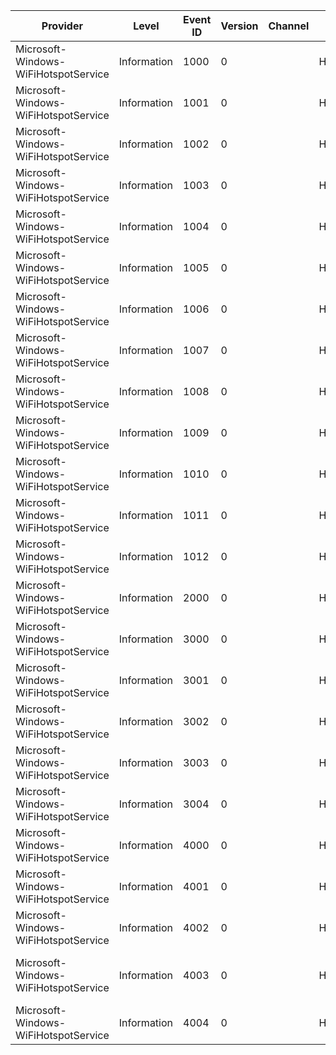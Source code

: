 Provider                              |  Level        |  Event ID  |  Version  |  Channel  |  Task            |  Opcode  |  Keyword      |  Message
--------------------------------------|---------------|------------|-----------|-----------|------------------|----------|---------------|----------------------------------------------------------------------------------------------------------
Microsoft-Windows-WiFiHotspotService  |  Information  |  1000      |  0        |           |  HotspotService  |  Start   |  Performance  |
Microsoft-Windows-WiFiHotspotService  |  Information  |  1001      |  0        |           |  HotspotService  |  Stop    |  Performance  |
Microsoft-Windows-WiFiHotspotService  |  Information  |  1002      |  0        |           |  HotspotService  |          |  Performance  |
Microsoft-Windows-WiFiHotspotService  |  Information  |  1003      |  0        |           |  HotspotService  |          |  Error        |  Service: Init: {uString} FAILed, Error={Dword}
Microsoft-Windows-WiFiHotspotService  |  Information  |  1004      |  0        |           |  HotspotService  |          |  Error        |  Service: LaunchHostProcess - {uString} FAILed, Error={Dword}
Microsoft-Windows-WiFiHotspotService  |  Information  |  1005      |  0        |           |  HotspotService  |          |  Performance  |  Service: LaunchHostProcess SUCCEEDed - hProcess={Ptr1}, hThread={Ptr2}
Microsoft-Windows-WiFiHotspotService  |  Information  |  1006      |  0        |           |  HotspotService  |          |  Error        |  Service: RpcClient: {uString} FAILed, Error={Dword}
Microsoft-Windows-WiFiHotspotService  |  Information  |  1007      |  0        |           |  HotspotService  |          |  Status       |  Service: Notification Event - {uString}, Value={Dword}
Microsoft-Windows-WiFiHotspotService  |  Information  |  1008      |  0        |           |  HotspotService  |          |  Error        |  Service: Notification Error - {uString} FAILed, Error={Dword}
Microsoft-Windows-WiFiHotspotService  |  Information  |  1009      |  0        |           |  HotspotService  |          |  Status       |  Service: Plug-in Event - {uString}, Value={Dword}
Microsoft-Windows-WiFiHotspotService  |  Information  |  1010      |  0        |           |  HotspotService  |          |  Error        |  Service: Plug-in Error - {uString} FAILed, Error={Dword}
Microsoft-Windows-WiFiHotspotService  |  Information  |  1011      |  0        |           |  HotspotService  |          |  Status       |  Service: Connection Event - {uString}, Value={Dword}
Microsoft-Windows-WiFiHotspotService  |  Information  |  1012      |  0        |           |  HotspotService  |          |  Error        |  Service: Connection Error - {uString} FAILed, Error={Dword}
Microsoft-Windows-WiFiHotspotService  |  Information  |  2000      |  0        |           |  HotspotService  |          |  Error        |  Test: S1={uString1}, S2={uString2}, D1={Dword1}, D2={Dword2}, D3={Dword3}
Microsoft-Windows-WiFiHotspotService  |  Information  |  3000      |  0        |           |  HotspotUtils    |          |  Error        |  Utils: Allocate Memory FAILed: Error={Dword1}, ByteCount={Dword2}
Microsoft-Windows-WiFiHotspotService  |  Information  |  3001      |  0        |           |  HotspotUtils    |          |  Memory       |  Utils: Allocated Memory: 0x{Ptr} ByteCount={Dword}
Microsoft-Windows-WiFiHotspotService  |  Information  |  3002      |  0        |           |  HotspotUtils    |          |  Memory       |  Utils: Freeing Memory: 0x{Ptr}
Microsoft-Windows-WiFiHotspotService  |  Information  |  3003      |  0        |           |  HotspotUtils    |          |  Error        |  Utils: UuidVector: 0x{uString}, ByteCount={Dword}
Microsoft-Windows-WiFiHotspotService  |  Information  |  3004      |  0        |           |  HotspotUtils    |          |  Error        |  Utils: {uString} FAILed, Error={Dword}
Microsoft-Windows-WiFiHotspotService  |  Information  |  4000      |  0        |           |  HotspotService  |          |  Status       |  :: {aString}
Microsoft-Windows-WiFiHotspotService  |  Information  |  4001      |  0        |           |  HotspotService  |          |  Status       |  ++ {uString}: [{Dword}]
Microsoft-Windows-WiFiHotspotService  |  Information  |  4002      |  0        |           |  HotspotService  |          |  Status       |  -- {uString}: [{Dword}]
Microsoft-Windows-WiFiHotspotService  |  Information  |  4003      |  0        |           |  HotspotService  |          |  Status       |      [{Dword1}]: SSID={Dword2}:{aString1}, Auth:Ciph={Dword3}:{Dword4}, Flags={Dword5}, CmName={uString1}
Microsoft-Windows-WiFiHotspotService  |  Information  |  4004      |  0        |           |  HotspotService  |          |  Status       |  HotspotConnectionStateChanged: CmName={uString}, NewState={Dword}